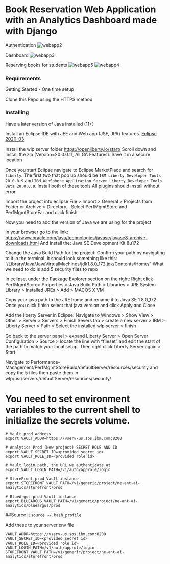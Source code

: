 # Book Reservation Web Application with an Analytics Dashboard made with Django

Authentication
![webapp2](https://user-images.githubusercontent.com/68674002/145207803-1c2da859-cb15-435f-947a-d21e836cd29e.PNG)

Dashboard
![webapp3](https://user-images.githubusercontent.com/68674002/145208468-dec2a7bd-6dd2-45fd-9b8e-d1d3d1264fc6.PNG)

Reserving books for students
![webapp5](https://user-images.githubusercontent.com/68674002/145208472-370590e7-9371-472a-8fa2-7c73f44c6e38.PNG)
![webapp4](https://user-images.githubusercontent.com/68674002/145208470-882480ca-22dd-43de-bde5-3634c8e905b7.PNG)




### Requirements
Getting Started - One time setup

Clone this Repo using the HTTPS method


### Installing

Have a later version of Java installed (11+)

Install an Eclipse IDE with JEE and Web app (JSF, JPA) features. [Eclipse 2020-03](https://www.eclipse.org/downloads/packages/release/2020-03/r)

Install the wlp server folder https://openliberty.io/start/ Scroll down and install the zip (Version=20.0.0.11, All GA Features). Save it in a secure location


Once you start Eclipse navigate to Eclipse MarketPlace and search for `liberty`. The first two that pop up should be `IBM Liberty Developer Tools 20.0.0.9` and `IBM WebSphere Application Server Liberty Developer Tools Beta 20.0.0.9`. Install both of these tools
All plugins should install without error

Import the project into eclipse
File > Import > General > Projects from Folder or Archive > Directory…
Select PerfMgmtStore and PerfMgmtStoreEar and click finish


Now you need to add the version of Java we are using for the project

In your browser go to the link:
https://www.oracle.com/java/technologies/javase/javase8-archive-downloads.html
And install the:
Java SE Development Kit 8u172

Change the Java Build Path for the project:
Confirm your path by navigating to it in the terminal. It should look something like this:
“/Library/Java/JavaVirtualMachines/jdk1.8.0_172.jdk/Contents/Home/”
What we need to do is add 5 security files to repo




In eclipse, under the Package Explorer section on the right:
Right click PerfMgmtStore> Properties > Java Build Path > Libraries > JRE System Library > Installed JREs > Add > MACOS X VM

Copy your java path to the JRE home and rename it to Java SE 1.8.0_172. Once you click finish select that java version and click Apply and Close


Add the liberty Server in Eclipse:
Navigate to Windows > Show View > Other > Server > Servers > Finish
Severs tab > create a new server > IBM > Liberty Server > Path > Select the installed wlp server > finish

Go back to the server panel > expand Liberty Server > Open Server Configuration > Source > locate the line with “fileset” and edit the start of the path to match your local setup. 
Then right click Liberty Server again > Start

Navigate to Performance-Management/PerfMgmtStoreBuild/defaultServer/resources/security and copy the 5 files then paste them in wlp/usr/servers/defaultServer/resources/security/


# You need to set environment variables to the current shell to initialize the secrets volume.
```
# Vault prod address
export VAULT_ADDR=https://vserv-us.sos.ibm.com:8200

# Analytics Prod (New project) SECRET ROLE AND ID
export VAULT_SECRET_ID=<provided secret id>
export VAULT_ROLE_ID=<provided role id>

# Vault login path, the URL we authenticate at
export VAULT_LOGIN_PATH=/v1/auth/approle/login

# StoreFront prod Vault instance
export STOREFRONT_VAULT_PATH=/v1/generic/project/ne-ant-ai-analytics/storefront/prod

# BlueArgus prod Vault instance
export BLUEARGUS_VAULT_PATH=/v1/generic/project/ne-ant-ai-analytics/blueargus/prod

```
##Source it
`source ~/.bash_profile`

Add these to your server.env file

```
VAULT_ADDR=https://vserv-us.sos.ibm.com:8200
VAULT_SECRET_ID=<provided secret id>
VAULT_ROLE_ID=<provided role id>
VAULT_LOGIN_PATH=/v1/auth/approle/login
STOREFRONT_VAULT_PATH=/v1/generic/project/ne-ant-ai-analytics/storefront/prod
```

